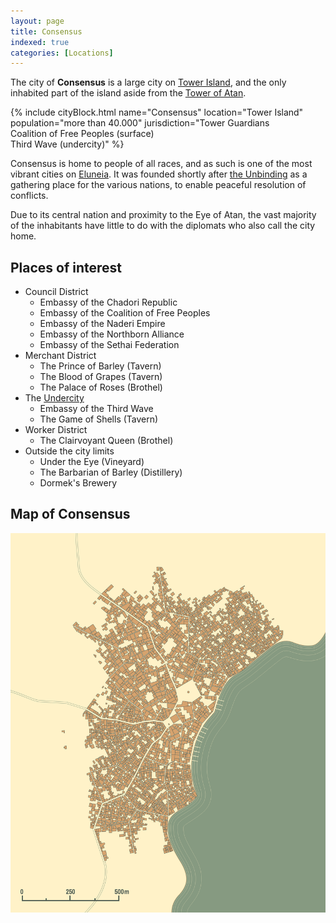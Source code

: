 ```yaml
---
layout: page
title: Consensus
indexed: true
categories: [Locations]
---
```

The city of **Consensus** is a large city on [Tower Island](/locations/tower_island), and the only inhabited part of the island aside from the [Tower of Atan](/locations/tower_of_atan).

{% include cityBlock.html name="Consensus" location="Tower Island" population="more than 40.000" jurisdiction="Tower Guardians<br />Coalition of Free Peoples (surface)<br />Third Wave (undercity)" %}

Consensus is home to people of all races, and as such is one of the most vibrant cities on [Eluneia](/locations/eluneia). It was founded
shortly after [the Unbinding](/history/the-unbinding) as a gathering place for the various nations, to enable peaceful resolution
of conflicts.

Due to its central nation and proximity to the Eye of Atan, the vast majority of the inhabitants have little to do with
the diplomats who also call the city home.

## Places of interest

- Council District
    - Embassy of the Chadori Republic
    - Embassy of the Coalition of Free Peoples
    - Embassy of the Naderi Empire
    - Embassy of the Northborn Alliance
    - Embassy of the Sethai Federation
- Merchant District
    - The Prince of Barley (Tavern)
    - The Blood of Grapes (Tavern)
    - The Palace of Roses (Brothel)
- The [Undercity](/locations/undercity)
    - Embassy of the Third Wave
    - The Game of Shells (Tavern)
- Worker District
    - The Clairvoyant Queen (Brothel)
- Outside the city limits
    - Under the Eye (Vineyard)
    - The Barbarian of Barley (Distillery)
    - Dormek's Brewery

## Map of Consensus

<img src="/img/consensus.png" alt="Map of Consensus" width="800"/>
